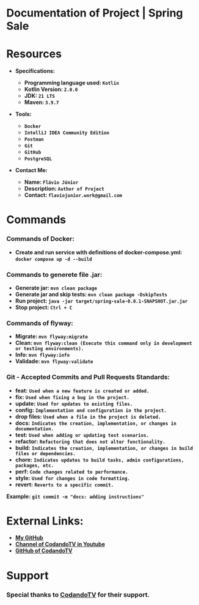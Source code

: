 # Documentation of Project | Spring Sale

# Resources

- **Specifications:**
  - **Programming language used: ` Kotlin `**
  - **Kotlin Version: ` 2.0.0 `**
  - **JDK: ` 21 LTS `**
  - **Maven: ` 3.9.7 `**

- **Tools:**
  - **` Docker `**
  - **` IntelliJ IDEA Community Edition `**
  - **` Postman `**
  - **` Git `**
  - **` GitHub `**
  - **` PostgreSQL `**

- **Contact Me:**
  - **Name: ` Flávio Júnior `**
  - **Description: ` Author of Project `**
  - **Contact: ` flaviojunior.work@gmail.com `**

# Commands
### Commands of Docker:
- **Create and run service with definitions of docker-compose.yml: ` docker compose up -d --build `**

### Commands to generete file .jar:
- **Generate jar: ` mvn clean package `**
- **Generate jar and skip tests: ` mvn clean package -DskipTests `**
- **Run project: ` java -jar target/spring-sale-0.0.1-SNAPSHOT.jar.jar `**
- **Stop project: ` Ctrl + C `**

### Commands of flyway:
- **Migrate: ` mvn flyway:migrate `**
- **Clean: ` mvn flyway:clean (Execute this command only in development or testing environments). `**
- **Info: ` mvn flyway:info `**
- **Validade: ` mvn flyway:validate `**

### Git - Accepted Commits and Pull Requests Standards:
- **feat:** **` Used when a new feature is created or added. `**
- **fix:** **` Used when fixing a bug in the project. `**
- **update:** **` Used for updates to existing files. `**
- **config:** **` Implementation and configuration in the project. `**
- **drop files:** **` Used when a file in the project is deleted. `**
- **docs:** **` Indicates the creation, implementation, or changes in documentation. `**
- **test:** **` Used when adding or updating test scenarios. `**
- **refactor:** **` Refactoring that does not alter functionality. `**
- **build:** **` Indicates the creation, implementation, or changes in build files or dependencies. `**
- **chore:** **` Indicates updates to build tasks, admin configurations, packages, etc. `**
- **perf:** **` Code changes related to performance. `**
- **style:** **` Used for changes in code formatting. `**
- **revert:** **` Reverts to a specific commit. `**

**Example:** **` git commit -m "docs: adding instructions" `**

# External Links:
  - **[My GitHub](https://github.com/flavio-junior)**
  - **[Channel of CodandoTV in Youtube](https://www.youtube.com/@CodandoTV)**
  - **[GitHub of CodandoTV](https://github.com/CodandoTV)**
  
# Support
### **Special thanks to [CodandoTV](https://www.youtube.com/@CodandoTV) for their support.**
